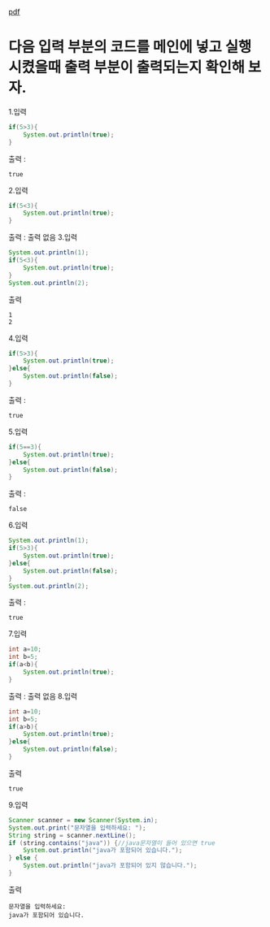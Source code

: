 [pdf](../../pdf/JAVA240812simple254.pdf)
# 다음 입력 부분의 코드를 메인에 넣고 실행 시켰을때 출력 부분이 출력되는지 확인해 보자.
1.입력
```java
if(5>3){
    System.out.println(true);
}
```
출력 : 
```
true
```
2.입력
```java
if(5<3){
    System.out.println(true);
}
```
출력 : 출력 없음
3.입력
```java
System.out.println(1);
if(5<3){
    System.out.println(true);
}
System.out.println(2);
```
출력
```
1
2
```
4.입력
```java
if(5>3){
    System.out.println(true);
}else{
    System.out.println(false);
}
```
출력 : 
```
true
```
5.입력
```java
if(5==3){
    System.out.println(true);
}else{
    System.out.println(false);
}
```
출력 : 
```
false
```
6.입력
```java
System.out.println(1);
if(5>3){
    System.out.println(true);
}else{
    System.out.println(false);
}
System.out.println(2);
```
출력 : 
```
true
```
7.입력
```java
int a=10;
int b=5;
if(a<b){
    System.out.println(true);
}
```
출력 : 출력 없음
8.입력
```java
int a=10;
int b=5;
if(a>b){
    System.out.println(true);
}else{
    System.out.println(false);
}
```
출력
```
true
```
9.입력
```java
Scanner scanner = new Scanner(System.in);
System.out.print("문자열을 입력하세요: ");
String string = scanner.nextLine();
if (string.contains("java")) {//java문자열이 들어 있으면 true
    System.out.println("java가 포함되어 있습니다.");
} else {
    System.out.println("java가 포함되어 있지 않습니다.");
}
```
출력
```
문자열을 입력하세요: 
java가 포함되어 있습니다.
```
